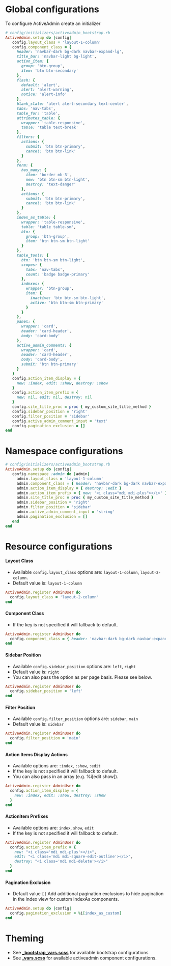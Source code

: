# Global configurations
To configure ActiveAdmin create an initializer
```ruby
# config/initializers/activeadmin_bootstrap.rb
ActiveAdmin.setup do |config|
   config.layout_class = 'layout-1-column'
   config.component_class = {
     header: 'navbar-dark bg-dark navbar-expand-lg',
     title_bar: 'navbar-light bg-light',
     action_item: {
       group: 'btn-group',
       item: 'btn btn-secondary'
     },
     flash: {
       default: 'alert',
       alert: 'alert-warning',
       notice: 'alert-info'
     },
     blank_slate: 'alert alert-secondary text-center',
     tabs: 'nav-tabs',
     table_for: 'table',
     attributes_table: {
       wrapper: 'table-responsive',
       table: 'table text-break'
     },
     filters: {
       actions: {
         submit: 'btn btn-primary',
         cancel: 'btn btn-link'
       }
     },
     form: {
       has_many: {
         item: 'border mb-3',
         new: 'btn btn-sm btn-light',
         destroy: 'text-danger'
       },
       actions: {
         submit: 'btn btn-primary',
         cancel: 'btn btn-link'
       }
     },
     index_as_table: {
       wrapper: 'table-responsive',
       table: 'table table-sm',
       btn: {
         group: 'btn-group',
         item: 'btn btn-sm btn-light'
       }
     },
     table_tools: {
       btn: 'btn btn-sm btn-light',
       scopes: {
         tabs: 'nav-tabs',
         count: 'badge badge-primary'
       },
       indexes: {
         wrapper: 'btn-group',
         item: {
           inactive: 'btn btn-sm btn-light',
           active: 'btn btn-sm btn-primary'
         }
       }
     },
     panel: {
       wrapper: 'card',
       header: 'card-header',
       body: 'card-body'
     },
     active_admin_comments: {
       wrapper: 'card',
       header: 'card-header',
       body: 'card-body',
       submit: 'btn btn-primary'
     }
   }
   config.action_item_display = {
     new: :index, edit: :show, destroy: :show
   }
   config.action_item_prefix = {
     new: nil, edit: nil, destroy: nil
   }
   config.site_title_proc = proc { my_custom_site_title_method }
   config.sidebar_position = 'right'
   config.filter_position = 'sidebar'
   config.active_admin_comment_input = 'text'
   config.pagination_exclusion = []
end
```

# Namespace configurations
```ruby
# config/initializers/activeadmin_bootstrap.rb
ActiveAdmin.setup do |config|
   config.namespace :admin do |admin|
     admin.layout_class = 'layout-1-column'
     admin.component_class = { header: 'navbar-dark bg-dark navbar-expand-lg' }
     admin.action_item_display = { destroy: :edit }
     admin.action_item_prefix = { new: '<i class="mdi mdi-plus"></i>' }
     admin.site_title_proc = proc { my_custom_site_title_method }
     admin.sidebar_position = 'right'
     admin.filter_position = 'sidebar'
     admin.active_admin_comment_input = 'string'
     admin.pagination_exclusion = []
   end
end
```

# Resource configurations
#### Layout Class
- Available `config.layout_class` options are: `layout-1-column`, `layout-2-column`.
- Default value is: `layout-1-column`
```ruby
ActiveAdmin.register AdminUser do
  config.layout_class = 'layout-2-column'
end
```

#### Component Class
- If the key is not specified it will fallback to default.
```ruby
ActiveAdmin.register AdminUser do
  config.component_class = { header: 'navbar-dark bg-dark navbar-expand-lg' }
end
```

#### Sidebar Position
- Available `config.sidebar_position` options are: `left`, `right`
- Default value is: `right`
- You can also pass the option as per page basis. Please see below.
```ruby
ActiveAdmin.register AdminUser do
  config.sidebar_position = 'left'
end
```

#### Filter Position
- Available `config.filter_position` options are: `sidebar`, `main`
- Default value is: `sidebar`
```ruby
ActiveAdmin.register AdminUser do
  config.filter_position = 'main'
end
```

#### Action Items Display Actions
- Available options are: `:index`, `:show`, `:edit`
- If the key is not specified it will fallback to default.
- You can also pass in an array (e.g. %i[edit show]).
```ruby
ActiveAdmin.register AdminUser do
  config.action_item_display = {
    new: :index, edit: :show, destroy: :show
  }
end
```

#### ActionItem Prefixes
- Available options are: `index`, `show`, `edit`
- If the key is not specified it will fallback to default.
```ruby
ActiveAdmin.register AdminUser do
  config.action_item_prefix = {
    new: "<i class='mdi mdi-plus'></i>",
    edit: "<i class='mdi mdi-square-edit-outline'></i>",
    destroy: "<i class='mdi mdi-delete'></i>"
  }
end
```

#### Pagination Exclusion
- Default value `[]`
Add additional pagination exclusions to hide pagination in the index view for custom IndexAs components.
```ruby
ActiveAdmin.setup do |config|
  config.pagination_exclusion = %i[index_as_custom]
end
```

# Theming
- See **[_bootstrap_vars.scss](../app/assets/stylesheets/activeadmin_bootstrap/meta/_bootstrap_vars.scss)** for available bootstrap configurations
- See **[_vars.scss](../app/assets/stylesheets/activeadmin_bootstrap/meta/_vars.scss)** for available activeadmin component configurations.